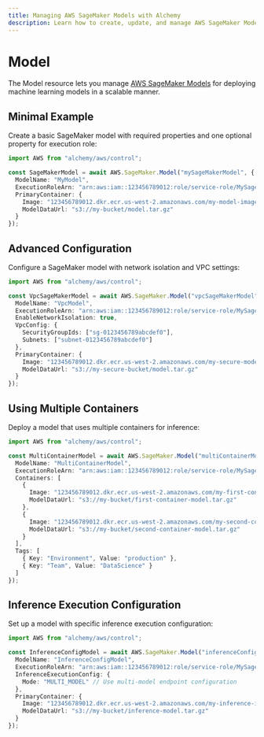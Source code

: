 ```yaml
---
title: Managing AWS SageMaker Models with Alchemy
description: Learn how to create, update, and manage AWS SageMaker Models using Alchemy Cloud Control.
---
```


# Model

The Model resource lets you manage [AWS SageMaker Models](https://docs.aws.amazon.com/sagemaker/latest/userguide/) for deploying machine learning models in a scalable manner.

## Minimal Example

Create a basic SageMaker model with required properties and one optional property for execution role:

```ts
import AWS from "alchemy/aws/control";

const SageMakerModel = await AWS.SageMaker.Model("mySageMakerModel", {
  ModelName: "MyModel",
  ExecutionRoleArn: "arn:aws:iam::123456789012:role/service-role/MySageMakerRole",
  PrimaryContainer: {
    Image: "123456789012.dkr.ecr.us-west-2.amazonaws.com/my-model-image:latest",
    ModelDataUrl: "s3://my-bucket/model.tar.gz"
  }
});
```

## Advanced Configuration

Configure a SageMaker model with network isolation and VPC settings:

```ts
import AWS from "alchemy/aws/control";

const VpcSageMakerModel = await AWS.SageMaker.Model("vpcSageMakerModel", {
  ModelName: "VpcModel",
  ExecutionRoleArn: "arn:aws:iam::123456789012:role/service-role/MySageMakerRole",
  EnableNetworkIsolation: true,
  VpcConfig: {
    SecurityGroupIds: ["sg-0123456789abcdef0"],
    Subnets: ["subnet-0123456789abcdef0"]
  },
  PrimaryContainer: {
    Image: "123456789012.dkr.ecr.us-west-2.amazonaws.com/my-secure-model-image:latest",
    ModelDataUrl: "s3://my-secure-bucket/model.tar.gz"
  }
});
```

## Using Multiple Containers

Deploy a model that uses multiple containers for inference:

```ts
import AWS from "alchemy/aws/control";

const MultiContainerModel = await AWS.SageMaker.Model("multiContainerModel", {
  ModelName: "MultiContainerModel",
  ExecutionRoleArn: "arn:aws:iam::123456789012:role/service-role/MySageMakerRole",
  Containers: [
    {
      Image: "123456789012.dkr.ecr.us-west-2.amazonaws.com/my-first-container:latest",
      ModelDataUrl: "s3://my-bucket/first-container-model.tar.gz"
    },
    {
      Image: "123456789012.dkr.ecr.us-west-2.amazonaws.com/my-second-container:latest",
      ModelDataUrl: "s3://my-bucket/second-container-model.tar.gz"
    }
  ],
  Tags: [
    { Key: "Environment", Value: "production" },
    { Key: "Team", Value: "DataScience" }
  ]
});
```

## Inference Execution Configuration

Set up a model with specific inference execution configuration:

```ts
import AWS from "alchemy/aws/control";

const InferenceConfigModel = await AWS.SageMaker.Model("inferenceConfigModel", {
  ModelName: "InferenceConfigModel",
  ExecutionRoleArn: "arn:aws:iam::123456789012:role/service-role/MySageMakerRole",
  InferenceExecutionConfig: {
    Mode: "MULTI_MODEL" // Use multi-model endpoint configuration
  },
  PrimaryContainer: {
    Image: "123456789012.dkr.ecr.us-west-2.amazonaws.com/my-inference-image:latest",
    ModelDataUrl: "s3://my-bucket/inference-model.tar.gz"
  }
});
```